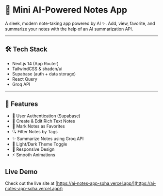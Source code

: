 # 🧠 Mini AI-Powered Notes App

A sleek, modern note-taking app powered by AI ✨. Add, view, favorite, and summarize your notes with the help of an AI summarization API.

---

## 🛠️ Tech Stack

- Next.js 14 (App Router)
- TailwindCSS & shadcn/ui
- Supabase (auth + data storage)
- React Query
- Groq API

---

## 🚀 Features

- 🔐 User Authentication (Supabase)
- 📝 Create & Edit Rich Text Notes
- 🌟 Mark Notes as Favorites
- 🔍 Filter Notes by Tags
- ✨ Summarize Notes using Groq API
- 🌙 Light/Dark Theme Toggle
- 📱 Responsive Design
- ⚡ Smooth Animations

## Live Demo

Check out the live site at [https://ai-notes-app-soha.vercel.app/](https://ai-notes-app-soha.vercel.app/)
